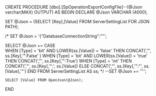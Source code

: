 ﻿
CREATE PROCEDURE [dbo].[SpOperationExportConfigFile]--(@Json varchar(MAX) OUTPUT)
AS
BEGIN
   DECLARE @Json VARCHAR (4000);

   SET @Json = (SELECT [Key],[Value] FROM ServerSettingList FOR JSON PATH);

  /*
  SET @Json = '{"DatabaseConnectionString":""';

  SELECT 
	@Json += CASE 	
		WHEN [Type] = 'bit' AND LOWER(ss.[Value]) = 'false' THEN CONCAT(',"', ss.[Key],'":False' )
		WHEN [Type] = 'bit' AND LOWER(ss.[Value]) = 'true' THEN CONCAT(',"', ss.[Key],'":True')
		WHEN [Type] = 'int' THEN CONCAT(',"', ss.[Key],'":', ss.[Value])
		ELSE CONCAT(',"', ss.[Key],'":"', ss.[Value],'"')
		END 
	FROM ServerSettingList AS ss;
	*/
	--SET @Json += '''';

	SELECT [Value] FROM OpenJson(@Json);
	
END
